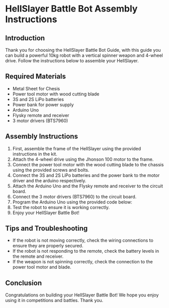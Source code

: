# HellSlayer Battle Bot Assembly Instructions

## Introduction
Thank you for choosing the HellSlayer Battle Bot Guide, with this guide you can build a powerful 10kg robot with a vertical spinner weapon and 4-wheel drive. Follow the instructions below to assemble your HellSlayer.

## Required Materials
- Metal Sheet for Chesis
- Power tool motor with wood cutting blade
- 3S and 2S LiPo batteries
- Power bank for power supply
- Arduino Uno
- Flysky remote and receiver
- 3 motor drivers (BTS7960)

## Assembly Instructions
1. First, assemble the frame of the HellSlayer using the provided instructions in the kit.
2. Attach the 4-wheel drive using the Jhonson 100 motor to the frame.
3. Connect the power tool motor with the wood cutting blade to the chassis using the provided screws and bolts.
4. Connect the 3S and 2S LiPo batteries and the power bank to the motor driver and the arduino respectively.
5. Attach the Arduino Uno and the Flysky remote and receiver to the circuit board.
6. Connect the 3 motor drivers (BTS7960) to the circuit board.
7. Program the Arduino Uno using the provided code below:
8. Test the robot to ensure it is working correctly.
9. Enjoy your HellSlayer Battle Bot!

## Tips and Troubleshooting
- If the robot is not moving correctly, check the wiring connections to ensure they are properly secured.
- If the robot is not responding to the remote, check the battery levels in the remote and receiver.
- If the weapon is not spinning correctly, check the connection to the power tool motor and blade.

## Conclusion
Congratulations on building your HellSlayer Battle Bot! We hope you enjoy using it in competitions and battles. Thank you.

